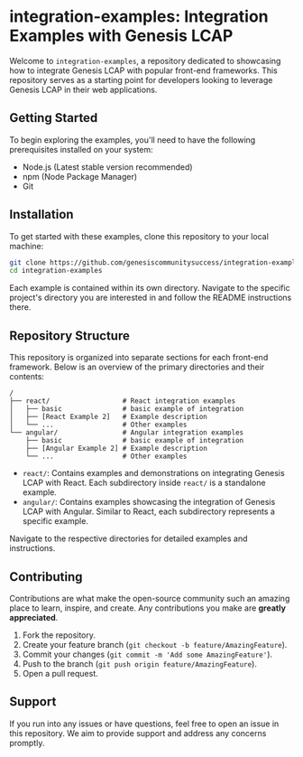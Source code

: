 # integration-examples: Integration Examples with Genesis LCAP

Welcome to `integration-examples`, a repository dedicated to showcasing how to integrate Genesis LCAP with popular front-end frameworks. This repository serves as a starting point for developers looking to leverage Genesis LCAP in their web applications.

## Getting Started

To begin exploring the examples, you'll need to have the following prerequisites installed on your system:

- Node.js (Latest stable version recommended)
- npm (Node Package Manager)
- Git

## Installation

To get started with these examples, clone this repository to your local machine:

```bash
git clone https://github.com/genesiscommunitysuccess/integration-examples.git
cd integration-examples
```

Each example is contained within its own directory. Navigate to the specific project's directory you are interested in and follow the README instructions there.

## Repository Structure

This repository is organized into separate sections for each front-end framework. Below is an overview of the primary directories and their contents:

```
/
├── react/                  # React integration examples
│   ├── basic               # basic example of integration
│   ├── [React Example 2]   # Example description
│   └── ...                 # Other examples
└── angular/                # Angular integration examples
    ├── basic               # basic example of integration
    ├── [Angular Example 2] # Example description
    └── ...                 # Other examples
```

- `react/`: Contains examples and demonstrations on integrating Genesis LCAP with React. Each subdirectory inside `react/` is a standalone example.
- `angular/`: Contains examples showcasing the integration of Genesis LCAP with Angular. Similar to React, each subdirectory represents a specific example.

Navigate to the respective directories for detailed examples and instructions.

## Contributing

Contributions are what make the open-source community such an amazing place to learn, inspire, and create. Any contributions you make are **greatly appreciated**.

1. Fork the repository.
2. Create your feature branch (`git checkout -b feature/AmazingFeature`).
3. Commit your changes (`git commit -m 'Add some AmazingFeature'`).
4. Push to the branch (`git push origin feature/AmazingFeature`).
5. Open a pull request.

## Support

If you run into any issues or have questions, feel free to open an issue in this repository. We aim to provide support and address any concerns promptly.
